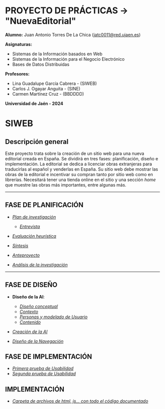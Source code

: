 # PROYECTO DE PRÁCTICAS -> "NuevaEditorial"
**Alumno:** Juan Antonio Torres De La Chica (jatc0011@red.ujaen.es)

**Asignaturas:** 
  - Sistemas de la Información basados en Web
  - Sistemas de la Información para el Negocio Electrónico
  - Bases de Datos Distribuidas

**Profesores:**
  - Lina Guadalupe García Cabrera - (SIWEB)
  - Carlos J. Ogayar Anguita - (SINE)
  - Carmen Martínez Cruz - (BBDDDD)

**Universidad de Jaén - 2024**

# SIWEB

## Descripción general

Este proyecto trata sobre la creación de un sitio web para una nueva editorial creada en España. Se dividirá en tres fases: planificación, diseño e implementación. La editorial se dedica a licenciar obras extranjeras para traducirlas al español y venderlas en España. Su sitio web debe mostrar las obras de la editorial e incentivar su compran tanto por sitio web como en librerías. Necesitará tener una tienda online en el sitio y una sección *home* que muestre las obras más importantes, entre algunas más.

---

## FASE DE PLANIFICACIÓN

- _[Plan de investigación](/documentos/plan_de_investigación.md)_
  - _[Entrevista](/documentos/entrevista.md)_

- _[Evaluación heurística](/documentos/evaluacion.md)_

- _[Síntesis](/documentos/sintesis.md)_

- _[Anteproyecto](/documentos/anteproyecto.md)_

- _[Análisis de la investigación](/documentos/analisis.md)_

---

## FASE DE DISEÑO

- **Diseño de la AI**:
  - _[Diseño conceptual](/documentos/diseño_conceptual.md)_
  - _[Contexto](/documentos/contexto.md)_
  - _[Personas y modelado de Usuario](/documentos/personas.md)_
  - _[Contenido](/documentos/contenidos.md)_
    
- _[Creación de la AI](/documentos/creacionAI.md)_

- _[Diseño de la Navegación](/documentos/navegacion.md)_

## FASE DE IMPLEMENTACIÓN

- _[Primera prueba de Usabilidad](/documentos/usabilidad.md)_
- _[Segunda prueba de Usabilidad](/documentos/usabilidad2.md)_

## IMPLEMENTACIÓN

- _[Carpeta de archivos de html, js... con todo el código documentado](/sitioweb)_
